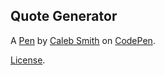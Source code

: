 Quote Generator
---------------


A [Pen](https://codepen.io/calebjsmith7/pen/rNeBZBV) by [Caleb Smith](https://codepen.io/calebjsmith7) on [CodePen](https://codepen.io).

[License](https://codepen.io/calebjsmith7/pen/rNeBZBV/license).